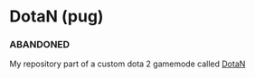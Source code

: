# DotaN (pug)
### ABANDONED
My repository part of a custom dota 2 gamemode called [DotaN](https://steamcommunity.com/sharedfiles/filedetails/?id=3005976802&searchtext=)
